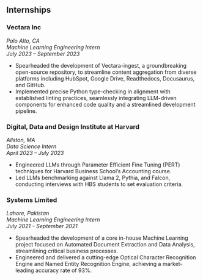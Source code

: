 ## Internships

### Vectara Inc
*Palo Alto, CA*  
*Machine Learning Engineering Intern*  
*July 2023 – September 2023*

- Spearheaded the development of Vectara-ingest, a groundbreaking open-source repository, to streamline content aggregation from diverse platforms including HubSpot, Google Drive, Readthedocs, Docusaurus, and GitHub.
- Implemented precise Python type-checking in alignment with established linting practices, seamlessly integrating LLM-driven components for enhanced code quality and a streamlined development pipeline.

### Digital, Data and Design Institute at Harvard
*Allston, MA*  
*Data Science Intern*  
*April 2023 – July 2023*

- Engineered LLMs through Parameter Efficient Fine Tuning (PERT) techniques for Harvard Business School’s Accounting course.
- Led LLMs benchmarking against Llama 2, Pythia, and Falcon, conducting interviews with HBS students to set evaluation criteria.

### Systems Limited
*Lahore, Pakistan*  
*Machine Learning Engineering Intern*  
*July 2021 – September 2021*

- Spearheaded the development of a core in-house Machine Learning project focused on Automated Document Extraction and Data Analysis, streamlining critical business processes.
- Engineered and delivered a cutting-edge Optical Character Recognition Engine and Named Entity Recognition Engine, achieving a market-leading accuracy rate of 93%.
